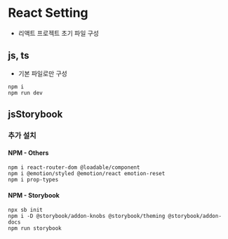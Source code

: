 # React Setting

- 리액트 프로젝트 초기 파일 구성

## js, ts

- 기본 파일로만 구성

```command
npm i
npm run dev
```

## jsStorybook

### 추가 설치

#### NPM - Others

```command
npm i react-router-dom @loadable/component
npm i @emotion/styled @emotion/react emotion-reset
npm i prop-types
```

#### NPM - Storybook

```command
npx sb init
npm i -D @storybook/addon-knobs @storybook/theming @storybook/addon-docs
npm run storybook
```
